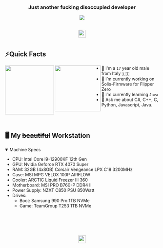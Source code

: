 <!--
Welcome to my readme source! Glad you made it here. This was a lot of "fun" to write haha. 
-->  

<h3 align="center">Just another fucking disoccupied developer</h3>
<div align="center">

  <a href="https://steamcommunity.com/id/L3RTON" target="_blank">
    <img src="https://img.shields.io/badge/Steam-171A21?style=for-the-badge&logo=steam&logoColor=white" style="margin-bottom: 5px;"/>
  </a>

</div>
  <br>
</div>  

<div align="center">  
  <img style="margin: 10px" src="https://cdn.discordapp.com/attachments/1085349080592560169/1097954019248451635/ezgif.com-gif-maker_1.gif" height="25" />  
</div>

## ⚡️Quick Facts


<div>
<img align="left" height="160vh" src="https://cdn.discordapp.com/attachments/795303574598451241/1365054409838690325/2025-04-06_16-58-06.gif?ex=682841bc&is=6826f03c&hm=ba45fd765829b464885d6123abc241636d3f5f87ec8153940b345e8eec73d51e&">
<img align="left" height="150vh" src="https://upload.wikimedia.org/wikipedia/commons/3/3d/1_120_transparent.png">
</div>

- 👨 I'm a `17` year old male from Italy 🇮🇹
- 🔭 I’m currently working on Solis-Firmware for Flipper Zero
- 🌱 I’m currently learning `Java`
- 💬 Ask me about C#, C++, C, Python, Javascript, Java.

<br><br>

## 🖥️ My <s>beautiful</s> Workstation

<details open>
  <summary>Machine Specs</summary>

  - CPU: Intel Core i9-12900KF 12th Gen
  - GPU: Nvidia Geforce RTX 4070 Super
  - RAM: 32GB (4x8GB) Corsair Vengeance LPX C18 3200MHz
  - Case: MSI MPG VELOX 100P AIRFLOW
  - Cooler: ARCTIC Liquid Freezer III 360
  - Motherboard: MSI PRO B760-P DDR4 II
  - Power Supply: NZXT C850 PSU 850Watt
  - Drives:
    - Boot: Samsung 990 Pro 1TB NVMe
    - Game: TeamGroup T253 1TB NVMe

</details>

<br><br><br>

<div align="center">  
  <img style="margin: 10px" src="https://cdn.discordapp.com/attachments/1085349080592560169/1097954019248451635/ezgif.com-gif-maker_1.gif" height="25" />  
</div>
